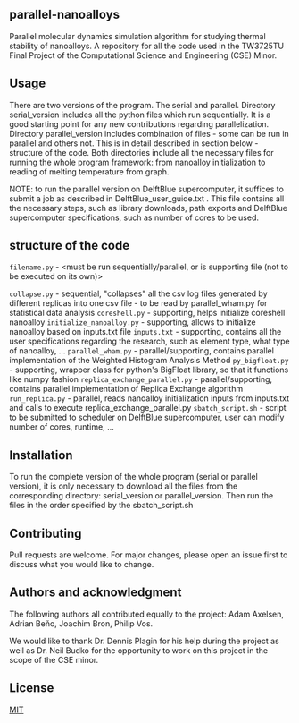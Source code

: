 ## parallel-nanoalloys
Parallel molecular dynamics simulation algorithm for studying thermal stability of nanoalloys. A repository for all the code used in the TW3725TU Final Project of the Computational Science and Engineering (CSE) Minor. 

## Usage
There are two versions of the program. The serial and parallel. Directory serial_version includes all the python files which run sequentially. It is a good starting point for any new contributions regarding parallelization. Directory parallel_version includes combination of files - some can be run in parallel and others not. This is in detail described in section below - structure of the code. Both directories include all the necessary files for running the whole program framework: from nanoalloy initialization to reading of melting temperature from graph.

NOTE: to run the parallel version on DelftBlue supercomputer, it suffices to submit a job as described in DelftBlue_user_guide.txt . This file contains all the necessary steps, such as library downloads, path exports and DelftBlue supercomputer specifications, such as number of cores to be used. 

## structure of the code
`filename.py` - <must be run sequentially/parallel, or is supporting file (not to be executed on its own)><description of the functionality>

`collapse.py` - sequential, "collapses" all the csv log files generated by different replicas into one csv file - to be read by parallel_wham.py for statistical data analysis
`coreshell.py` - supporting, helps initialize coreshell nanoalloy
`initialize_nanoalloy.py` - supporting, allows to initialize nanoalloy based on inputs.txt file
`inputs.txt` - supporting, contains all the user specifications regarding the research, such as element type, what type of nanoalloy, ...
`parallel_wham.py` - parallel/supporting, contains parallel implementation of the Weighted Histogram Analysis Method
`py_bigfloat.py` - supporting, wrapper class for python's BigFloat library, so that it functions like numpy fashion
`replica_exchange_parallel.py` - parallel/supporting, contains parallel implementation of Replica Exchange algorithm
`run_replica.py` - parallel, reads nanoalloy initialization inputs from inputs.txt and calls to execute replica_exchange_parallel.py
`sbatch_script.sh` - script to be submitted to scheduler on DelftBlue supercomputer, user can modify number of cores, runtime, ...

## Installation
To run the complete version of the whole program (serial or parallel version), it is only necessary to download all the files from the corresponding directory: serial_version or parallel_version. Then run the files in the order specified by the sbatch_script.sh

## Contributing

Pull requests are welcome. For major changes, please open an issue first
to discuss what you would like to change.

## Authors and acknowledgment

The following authors all contributed equally to the project: Adam Axelsen, Adrian Beňo, Joachim Bron, Philip Vos. 
  
We would like to thank Dr. Dennis Plagin for his help during the project as well as Dr. Neil Budko for the opportunity to work on this project in the scope of the CSE minor.

## License

[MIT](https://choosealicense.com/licenses/mit/)
